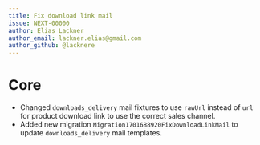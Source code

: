 ```yaml
---
title: Fix download link mail
issue: NEXT-00000
author: Elias Lackner
author_email: lackner.elias@gmail.com
author_github: @lacknere
---
```

# Core
* Changed `downloads_delivery` mail fixtures to use `rawUrl` instead of `url` for product download link to use the correct sales channel.
* Added new migration `Migration1701688920FixDownloadLinkMail` to update `downloads_delivery` mail templates.
